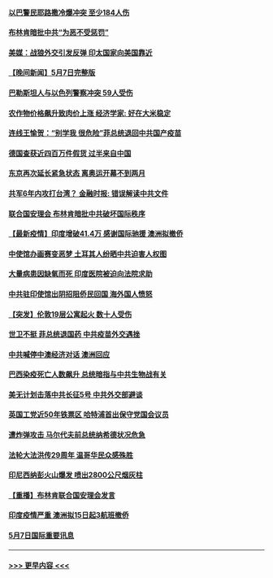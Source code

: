 #### [以巴警民耶路撒冷爆冲突 至少184人伤](../pages/prog202/a103113474.md?t=05081301) 
#### [布林肯暗批中共“为恶不受惩罚”](../pages/prog202/a103113478.md?t=05081301) 
#### [美媒：战狼外交引发反弹 印太国家向美国靠近](../pages/prog202/a103113477.md?t=05081301) 
#### [【晚间新闻】5月7日完整版](../pages/prog202/a103113422.md?t=05081301) 
#### [巴勒斯坦人与以色列警察冲突 59人受伤](../pages/prog202/a103113260.md?t=05081301) 
#### [农作物价格飙升致肉价上涨 经济学家: 好在大米稳定](../pages/prog202/a103112937.md?t=05081301) 
#### [连线王愉贺：“别学我 很危险”菲总统退回中共国产疫苗](../pages/prog202/a103112448.md?t=05081301) 
#### [德国查获近四百万件假货 过半来自中国](../pages/prog202/a103111575.md?t=05081301) 
#### [东京再次延长紧急状态 离奥运开幕不到两月](../pages/prog202/a103113291.md?t=05081301) 
#### [共军6年内攻打台湾？ 金融时报: 错误解读中共文件](../pages/prog202/a103113200.md?t=05081301) 
#### [联合国安理会 布林肯暗批中共破坏国际秩序](../pages/prog202/a103113274.md?t=05081301) 
#### [【最新疫情】印度增破41.4万 感谢国际驰援 澳洲拟撤侨](../pages/prog202/a103113055.md?t=05081301) 
#### [中使馆办画赛变恶梦 土耳其人纷晒中共迫害人权图](../pages/prog202/a103113201.md?t=05081301) 
#### [大量病患因缺氧而死 印度医院被迫向法院求助](../pages/prog202/a103112931.md?t=05081301) 
#### [中共驻印使馆出阴招阻侨民回国 海外国人愤怒](../pages/prog202/a103113050.md?t=05081301) 
#### [【突发】伦敦19层公寓起火 数十人受伤](../pages/prog202/a103113096.md?t=05081301) 
#### [世卫不挺 菲总统退国药 中共疫苗外交遇挫](../pages/prog202/a103113071.md?t=05081301) 
#### [中共喊停中澳经济对话 澳洲回应](../pages/prog202/a103113069.md?t=05081301) 
#### [巴西染疫死亡人数飙升 总统暗指与中共生物战有关](../pages/prog202/a103112927.md?t=05081301) 
#### [美无计划击落中共长征5号 中共外交部避谈](../pages/prog202/a103113029.md?t=05081301) 
#### [英国工党近50年铁票区 哈特浦首出保守党国会议员](../pages/prog202/a103113010.md?t=05081301) 
#### [遭炸弹攻击 马尔代夫前总统纳希德状况危急](../pages/prog202/a103112953.md?t=05081301) 
#### [法轮大法洪传29周年 温哥华民众感殊胜](../pages/prog202/a103112958.md?t=05081301) 
#### [印尼西纳彭火山爆发 喷出2800公尺烟灰柱](../pages/prog202/a103112932.md?t=05081301) 
#### [【重播】布林肯联合国安理会发言](../pages/prog202/a103112915.md?t=05081301) 
#### [印度疫情严重 澳洲拟15日起3航班撤侨](../pages/prog202/a103112809.md?t=05081301) 
#### [5月7日国际重要讯息](../pages/prog202/a103112781.md?t=05081301) 

----
#### [ >>> 更早内容 <<< ](../indexes/prog202-earlier.md)
